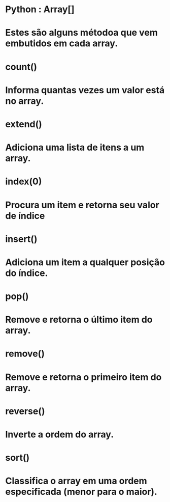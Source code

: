 #
# Python : Array[]
# 
# Estes são alguns métodoa que vem embutidos em cada array.
# 
# count()
# Informa quantas vezes um valor está no array.
# 
# extend()
# Adiciona uma lista de itens a um array.
# 
# index(0)
# Procura um item e retorna seu valor de índice
#
# insert()
# Adiciona um item a qualquer posição do índice.
#
# pop()
# Remove e retorna o último item do array.
#
# remove()
# Remove e retorna o primeiro item do array.
#
# reverse()
# Inverte a ordem do array.
#
# sort()
# Classifica o array em uma ordem especificada (menor para o maior).
#
